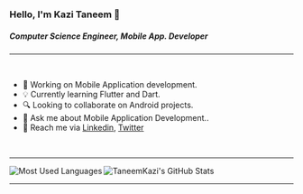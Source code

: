 ### Hello, I'm Kazi Taneem 👋

##### Computer Science Engineer, Mobile App. Developer

---


<br />

- 🧩  Working on Mobile Application development.
- 💡  Currently learning Flutter and Dart.
- 🔍  Looking to collaborate on Android projects.
- 💬  Ask me about Mobile Application Development..
- 📮  Reach me via [Linkedin](http://www.linkedin.com/in/kazitaneem), [Twitter](https://twitter.com/TaneemUl)

<br />

---

<img align="left" alt="Most Used Languages" src="https://github-readme-stats.vercel.app/api/top-langs/?username=TaneemKazi&theme=radical" />


<img aligh="right" alt="TaneemKazi's GitHub Stats" src="https://github-readme-stats.vercel.app/api?username=TaneemKazi&show_icons=true&theme=radical" />
<br />

---

<br />
